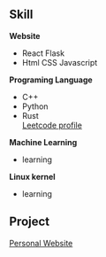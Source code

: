 


## Skill

**Website**  
* React Flask  
* Html CSS Javascript  

**Programing Language**  
* C++  
* Python  
* Rust  
[Leetcode profile](https://leetcode.com/tomatokillerotk/)  

**Machine Learning**  
* learning  

**Linux kernel**  
* learning 

## Project 
[Personal Website](https://tomatokillerotk.github.io/)

